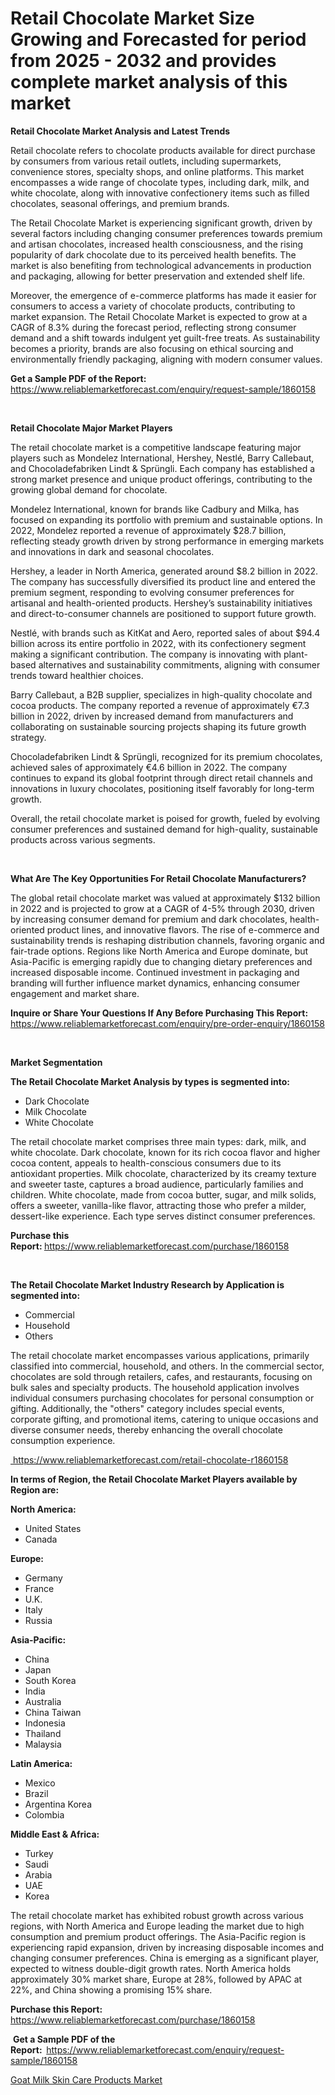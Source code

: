 <p><h1>Retail Chocolate Market Size Growing and Forecasted for period from 2025 - 2032 and provides complete market analysis of this market</h1></p><p><strong>Retail Chocolate Market Analysis and Latest Trends</strong></p>
<p><p>Retail chocolate refers to chocolate products available for direct purchase by consumers from various retail outlets, including supermarkets, convenience stores, specialty shops, and online platforms. This market encompasses a wide range of chocolate types, including dark, milk, and white chocolate, along with innovative confectionery items such as filled chocolates, seasonal offerings, and premium brands.</p><p>The Retail Chocolate Market is experiencing significant growth, driven by several factors including changing consumer preferences towards premium and artisan chocolates, increased health consciousness, and the rising popularity of dark chocolate due to its perceived health benefits. The market is also benefiting from technological advancements in production and packaging, allowing for better preservation and extended shelf life.</p><p>Moreover, the emergence of e-commerce platforms has made it easier for consumers to access a variety of chocolate products, contributing to market expansion. The Retail Chocolate Market is expected to grow at a CAGR of 8.3% during the forecast period, reflecting strong consumer demand and a shift towards indulgent yet guilt-free treats. As sustainability becomes a priority, brands are also focusing on ethical sourcing and environmentally friendly packaging, aligning with modern consumer values.</p></p>
<p><strong>Get a Sample PDF of the Report:&nbsp;</strong> <a href="https://www.reliablemarketforecast.com/enquiry/request-sample/1860158?utm_campaign=1080&utm_medium=2&utm_source=Github&utm_content=ia&utm_term=09022025&utm_id=retail-chocolate">https://www.reliablemarketforecast.com/enquiry/request-sample/1860158</a></p>
<p>&nbsp;</p>
<p><strong>Retail Chocolate Major Market Players</strong></p>
<p><p>The retail chocolate market is a competitive landscape featuring major players such as Mondelez International, Hershey, Nestlé, Barry Callebaut, and Chocoladefabriken Lindt & Sprüngli. Each company has established a strong market presence and unique product offerings, contributing to the growing global demand for chocolate.</p><p>Mondelez International, known for brands like Cadbury and Milka, has focused on expanding its portfolio with premium and sustainable options. In 2022, Mondelez reported a revenue of approximately $28.7 billion, reflecting steady growth driven by strong performance in emerging markets and innovations in dark and seasonal chocolates.</p><p>Hershey, a leader in North America, generated around $8.2 billion in 2022. The company has successfully diversified its product line and entered the premium segment, responding to evolving consumer preferences for artisanal and health-oriented products. Hershey’s sustainability initiatives and direct-to-consumer channels are positioned to support future growth.</p><p>Nestlé, with brands such as KitKat and Aero, reported sales of about $94.4 billion across its entire portfolio in 2022, with its confectionery segment making a significant contribution. The company is innovating with plant-based alternatives and sustainability commitments, aligning with consumer trends toward healthier choices.</p><p>Barry Callebaut, a B2B supplier, specializes in high-quality chocolate and cocoa products. The company reported a revenue of approximately €7.3 billion in 2022, driven by increased demand from manufacturers and collaborating on sustainable sourcing projects shaping its future growth strategy.</p><p>Chocoladefabriken Lindt & Sprüngli, recognized for its premium chocolates, achieved sales of approximately €4.6 billion in 2022. The company continues to expand its global footprint through direct retail channels and innovations in luxury chocolates, positioning itself favorably for long-term growth.</p><p>Overall, the retail chocolate market is poised for growth, fueled by evolving consumer preferences and sustained demand for high-quality, sustainable products across various segments.</p></p>
<p>&nbsp;</p>
<p><strong>What Are The Key Opportunities For Retail Chocolate Manufacturers?</strong></p>
<p><p>The global retail chocolate market was valued at approximately $132 billion in 2022 and is projected to grow at a CAGR of 4-5% through 2030, driven by increasing consumer demand for premium and dark chocolates, health-oriented product lines, and innovative flavors. The rise of e-commerce and sustainability trends is reshaping distribution channels, favoring organic and fair-trade options. Regions like North America and Europe dominate, but Asia-Pacific is emerging rapidly due to changing dietary preferences and increased disposable income. Continued investment in packaging and branding will further influence market dynamics, enhancing consumer engagement and market share.</p></p>
<p><strong>Inquire or Share Your Questions If Any Before Purchasing This Report:</strong> <a href="https://www.reliablemarketforecast.com/enquiry/pre-order-enquiry/1860158?utm_campaign=1080&utm_medium=2&utm_source=Github&utm_content=ia&utm_term=09022025&utm_id=retail-chocolate">https://www.reliablemarketforecast.com/enquiry/pre-order-enquiry/1860158</a></p>
<p>&nbsp;</p>
<p><strong>Market Segmentation</strong></p>
<p><strong>The Retail Chocolate Market Analysis by types is segmented into:</strong></p>
<p><ul><li>Dark Chocolate</li><li>Milk Chocolate</li><li>White Chocolate</li></ul></p>
<p><p>The retail chocolate market comprises three main types: dark, milk, and white chocolate. Dark chocolate, known for its rich cocoa flavor and higher cocoa content, appeals to health-conscious consumers due to its antioxidant properties. Milk chocolate, characterized by its creamy texture and sweeter taste, captures a broad audience, particularly families and children. White chocolate, made from cocoa butter, sugar, and milk solids, offers a sweeter, vanilla-like flavor, attracting those who prefer a milder, dessert-like experience. Each type serves distinct consumer preferences.</p></p>
<p><strong>Purchase this Report:&nbsp;</strong><a href="https://www.reliablemarketforecast.com/purchase/1860158?utm_campaign=1080&utm_medium=2&utm_source=Github&utm_content=ia&utm_term=09022025&utm_id=retail-chocolate">https://www.reliablemarketforecast.com/purchase/1860158</a></p>
<p>&nbsp;</p>
<p><strong>The Retail Chocolate Market Industry Research by Application is segmented into:</strong></p>
<p><ul><li>Commercial</li><li>Household</li><li>Others</li></ul></p>
<p><p>The retail chocolate market encompasses various applications, primarily classified into commercial, household, and others. In the commercial sector, chocolates are sold through retailers, cafes, and restaurants, focusing on bulk sales and specialty products. The household application involves individual consumers purchasing chocolates for personal consumption or gifting. Additionally, the "others" category includes special events, corporate gifting, and promotional items, catering to unique occasions and diverse consumer needs, thereby enhancing the overall chocolate consumption experience.</p></p>
<p><a href="https://www.reliablemarketforecast.com/retail-chocolate-r1860158?utm_campaign=1080&utm_medium=2&utm_source=Github&utm_content=ia&utm_term=09022025&utm_id=retail-chocolate">&nbsp;https://www.reliablemarketforecast.com/retail-chocolate-r1860158</a></p>
<p><strong>In terms of Region, the Retail Chocolate Market Players available by Region are:</strong></p>
<p>
    <p> <strong> North America: </strong>
        <ul>
            <li>United States</li>
            <li>Canada</li>
        </ul>
        </p> 
    <p> <strong> Europe: </strong>
        <ul>
            <li>Germany</li>
            <li>France</li>
            <li>U.K.</li>
            <li>Italy</li>
            <li>Russia</li>
        </ul>
        </p> 
    <p> <strong> Asia-Pacific: </strong>
        <ul>
            <li>China</li>
            <li>Japan</li>
            <li>South Korea</li>
            <li>India</li>
            <li>Australia</li>
            <li>China Taiwan</li>
            <li>Indonesia</li>
            <li>Thailand</li>
            <li>Malaysia</li>
        </ul>
        </p> 
    <p> <strong> Latin America: </strong>
        <ul>
            <li>Mexico</li>
            <li>Brazil</li>
            <li>Argentina Korea</li>
            <li>Colombia</li>
        </ul>
        </p> 
    <p> <strong> Middle East & Africa: </strong>
        <ul>
            <li>Turkey</li>
            <li>Saudi</li>
            <li>Arabia</li>
            <li>UAE</li>
            <li>Korea</li>
        </ul>
    </p>
    </p>
<p><p>The retail chocolate market has exhibited robust growth across various regions, with North America and Europe leading the market due to high consumption and premium product offerings. The Asia-Pacific region is experiencing rapid expansion, driven by increasing disposable incomes and changing consumer preferences. China is emerging as a significant player, expected to witness double-digit growth rates. North America holds approximately 30% market share, Europe at 28%, followed by APAC at 22%, and China showing a promising 15% share.</p></p>
<p><strong>Purchase this Report: </strong><a href="https://www.reliablemarketforecast.com/purchase/1860158?utm_campaign=1080&utm_medium=2&utm_source=Github&utm_content=ia&utm_term=09022025&utm_id=retail-chocolate">https://www.reliablemarketforecast.com/purchase/1860158</a></p>
<p>&nbsp;<strong>Get a Sample PDF of the Report:&nbsp;&nbsp;</strong><a href="https://www.reliablemarketforecast.com/enquiry/request-sample/1860158?utm_campaign=1080&utm_medium=2&utm_source=Github&utm_content=ia&utm_term=09022025&utm_id=retail-chocolate">https://www.reliablemarketforecast.com/enquiry/request-sample/1860158</a></p>
<p><strong></strong></p>
<p><p><a href="https://github.com/gdfhhhj/Market-Research-Report-List-7/blob/main/goat-milk-skin-care-products-market.md?utm_campaign=1080&utm_medium=2&utm_source=Github&utm_content=ia&utm_term=09022025&utm_id=retail-chocolate">Goat Milk Skin Care Products Market</a></p></p>
